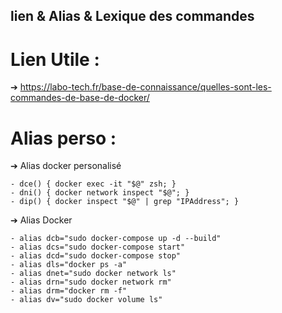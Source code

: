 ## lien & Alias & Lexique des commandes

# Lien Utile :

➔ https://labo-tech.fr/base-de-connaissance/quelles-sont-les-commandes-de-base-de-docker/


# Alias perso :

➔ Alias docker personalisé

    - dce() { docker exec -it "$@" zsh; }
    - dni() { docker network inspect "$@"; }
    - dip() { docker inspect "$@" | grep "IPAddress"; }


➔ Alias Docker

    - alias dcb="sudo docker-compose up -d --build"
    - alias dcs="sudo docker-compose start"
    - alias dcd="sudo docker-compose stop"
    - alias dls="docker ps -a"
    - alias dnet="sudo docker network ls"
    - alias drn="sudo docker network rm"
    - alias drm="docker rm -f"
    - alias dv="sudo docker volume ls"
